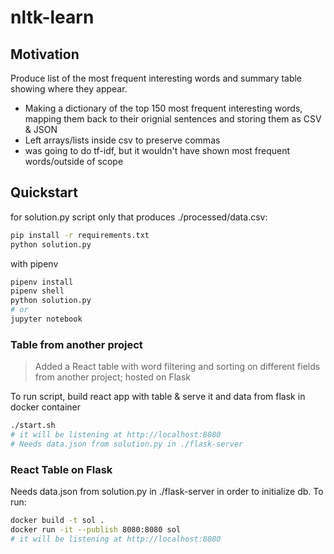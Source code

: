 # nltk-learn

## Motivation

Produce list of the most frequent interesting words and summary table showing where they appear.

* Making a dictionary of the top 150 most frequent interesting words, mapping them back to their orignial sentences and storing them as CSV & JSON
* Left arrays/lists inside csv to preserve commas
* was going to do tf-idf, but it wouldn't have shown most frequent words/outside of scope

## Quickstart

for solution.py script only that produces ./processed/data.csv:

```sh
pip install -r requirements.txt
python solution.py
```

with pipenv

```sh
pipenv install
pipenv shell
python solution.py
# or
jupyter notebook
```

### Table from another project

> Added a React table with word filtering and sorting on different fields from another project; hosted on Flask

To run script, build react app with table & serve it and data from flask in docker container

```sh
./start.sh
# it will be listening at http://localhost:8080
# Needs data.json from solution.py in ./flask-server
```

### React Table on Flask

Needs data.json from solution.py in ./flask-server in order to initialize db. To run:

```sh
docker build -t sol .
docker run -it --publish 8080:8080 sol
# it will be listening at http://localhost:8080
```
